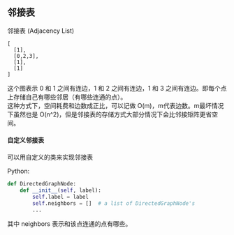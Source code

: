 ## 邻接表

邻接表 \(Adjacency List\)

```
[
  [1],
  [0,2,3],
  [1],
  [1]
]

```

这个图表示 0 和 1 之间有连边，1 和 2 之间有连边，1 和 3 之间有连边。即每个点上存储自己有哪些邻居（有哪些连通的点）。  
这种方式下，空间耗费和边数成正比，可以记做 O\(m\)，m代表边数。m最坏情况下虽然也是 O\(n^2\)，但是邻接表的存储方式大部分情况下会比邻接矩阵更省空间。

#### 自定义邻接表

可以用自定义的类来实现邻接表

Python:

```py
def DirectedGraphNode:
    def __init__(self, label):
        self.label = label
        self.neighbors = []  # a list of DirectedGraphNode's
		...
```

其中 neighbors 表示和该点连通的点有哪些。





